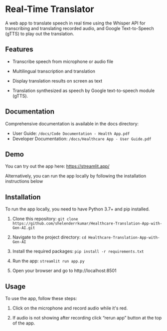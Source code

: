 # Real-Time Translator

A web app to translate speech in real time using the Whisper API for transcribing and translating recorded audio, and Google Text-to-Speech (gTTS) to play out the translation.

## Features


- Transcribe speech from microphone or audio file

- Multilingual transcription and translation

- Display translation results on screen as text

- Translation synthesized as speech by Google text-to-speech module (gTTS).


## Documentation

Comprehensive documentation is available in the docs directory:

 - User Guide: `/docs/Code Documentation - Health App.pdf`
 - Developer Documentation: `/docs/Healthcare App - User Guide.pdf`

## Demo


You can try out the app here: https://streamlit.app/


Alternatively, you can run the app locally by following the installation instructions below


## Installation


To run the app locally, you need to have Python 3.7+ and pip installed.


1. Clone this repository: `git clone https://github.com/shelenderrkumar/Healthcare-Translation-App-with-Gen-AI.git`

2. Navigate to the project directory: `cd Healthcare-Translation-App-with-Gen-AI`

3. Install the required packages: `pip install -r requirements.txt`

4.  Run the app: `streamlit run app.py`

5.  Open your browser and go to http://localhost:8501


## Usage


To use the app, follow these steps:


1. Click on the microphone and record audio while it's red.

2. If audio is not showing after recording click “rerun app” button at the top of the app.

